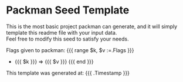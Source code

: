 # Packman Seed Template

This is the most basic project packman can generate, and it will simply template this readme file with your input data.  
Feel free to modify this seed to satisfy your needs.

Flags given to packman:
{{{ range $k, $v :=.Flags }}}
- {{{ $k }}} => {{{ $v }}}
{{{ end }}}

This template was generated at: {{{ .Timestamp }}}